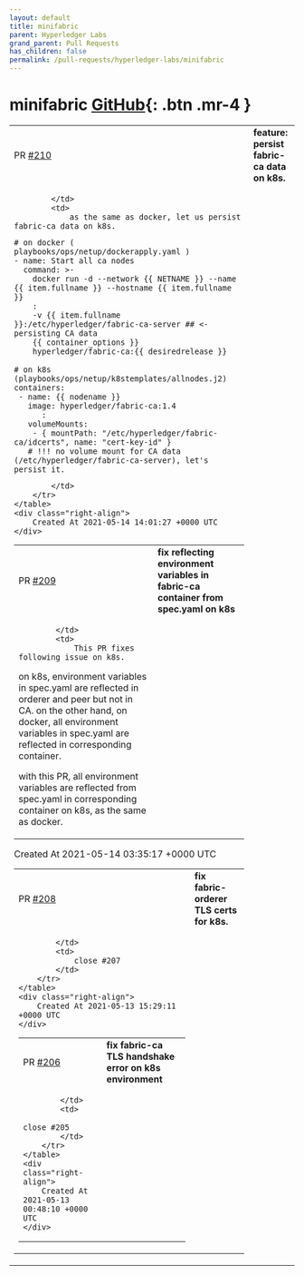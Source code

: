 ```yaml
---
layout: default
title: minifabric
parent: Hyperledger Labs
grand_parent: Pull Requests
has_children: false
permalink: /pull-requests/hyperledger-labs/minifabric
---
```


# minifabric <span class="fs-3 right-align">[GitHub](https://github.com/hyperledger-labs/minifabric){: .btn .mr-4 }</span>


<div>
    <table>
        <tr>
            <td>
                PR <a href="https://github.com/hyperledger-labs/minifabric/pull/210" class=".btn">#210</a>
            </td>
            <td>
                <b>
                    feature: persist fabric-ca data on k8s.
                </b>
            </td>
        </tr>
        <tr>
            <td>
                
            </td>
            <td>
                as the same as docker, let us persist fabric-ca data on k8s.

```
# on docker ( playbooks/ops/netup/dockerapply.yaml )
- name: Start all ca nodes
  command: >-
    docker run -d --network {{ NETNAME }} --name {{ item.fullname }} --hostname {{ item.fullname }}
    :
    -v {{ item.fullname }}:/etc/hyperledger/fabric-ca-server ## <- persisting CA data
    {{ container_options }}
    hyperledger/fabric-ca:{{ desiredrelease }}
 
# on k8s (playbooks/ops/netup/k8stemplates/allnodes.j2)
containers:
 - name: {{ nodename }}
   image: hyperledger/fabric-ca:1.4
      :
   volumeMounts:
    - { mountPath: "/etc/hyperledger/fabric-ca/idcerts", name: "cert-key-id" }
   # !!! no volume mount for CA data (/etc/hyperledger/fabric-ca-server), let's persist it.
```
            </td>
        </tr>
    </table>
    <div class="right-align">
        Created At 2021-05-14 14:01:27 +0000 UTC
    </div>
</div>

<div>
    <table>
        <tr>
            <td>
                PR <a href="https://github.com/hyperledger-labs/minifabric/pull/209" class=".btn">#209</a>
            </td>
            <td>
                <b>
                    fix reflecting environment variables in fabric-ca container from spec.yaml on k8s
                </b>
            </td>
        </tr>
        <tr>
            <td>
                
            </td>
            <td>
                This PR fixes following issue on k8s.
on k8s, environment variables in spec.yaml are reflected in orderer and peer but not in CA.
on the other hand, on docker, all environment variables in spec.yaml are reflected in corresponding container.

with this PR, all environment variables are reflected from spec.yaml in corresponding container on k8s, as the same as docker.
            </td>
        </tr>
    </table>
    <div class="right-align">
        Created At 2021-05-14 03:35:17 +0000 UTC
    </div>
</div>

<div>
    <table>
        <tr>
            <td>
                PR <a href="https://github.com/hyperledger-labs/minifabric/pull/208" class=".btn">#208</a>
            </td>
            <td>
                <b>
                    fix fabric-orderer TLS certs for k8s.
                </b>
            </td>
        </tr>
        <tr>
            <td>
                
            </td>
            <td>
                close #207
            </td>
        </tr>
    </table>
    <div class="right-align">
        Created At 2021-05-13 15:29:11 +0000 UTC
    </div>
</div>

<div>
    <table>
        <tr>
            <td>
                PR <a href="https://github.com/hyperledger-labs/minifabric/pull/206" class=".btn">#206</a>
            </td>
            <td>
                <b>
                    fix fabric-ca TLS handshake error on k8s environment
                </b>
            </td>
        </tr>
        <tr>
            <td>
                
            </td>
            <td>
                close #205
            </td>
        </tr>
    </table>
    <div class="right-align">
        Created At 2021-05-13 00:48:10 +0000 UTC
    </div>
</div>

